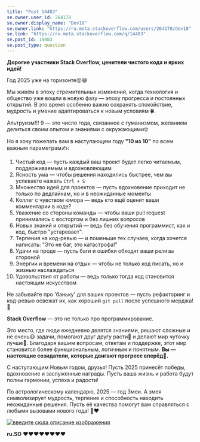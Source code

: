 ```yaml
---
title: "Post 14483"
se.owner.user_id: 264178
se.owner.display_name: "Dev18"
se.owner.link: "https://ru.meta.stackoverflow.com/users/264178/dev18"
se.link: "https://ru.meta.stackoverflow.com/q/14483"
se.post_id: 14483
se.post_type: question
---
```

<p><strong>Дорогие участники Stack Overflow, ценители чистого кода и ярких идей!</strong></p>
<p>Год 2025 уже на горизонте😮😅</p>
<p>Мы живём в эпоху стремительных изменений, когда технология и общество уже вошли в новую фазу — эпоху прогресса и постоянных открытий. В это время особенно важно сохранять спокойствие, мудрость и умение адаптироваться к новым условиям 🍀.</p>
<p>Альтруизм!!! 9 — это число года, связанное с гуманизмом, желанием делиться своим опытом и знаниями с окружающими🤓</p>
<p>Но я хочу пожелать вам в наступающем году <strong>&quot;10 из 10&quot;</strong> по всем важным параметрам✍️:</p>
<ol>
<li>Чистый код — пусть каждый ваш проект будет легко читаемым,
поддерживаемым и вдохновляющим</li>
<li>Ясность ума — чтобы решения находились быстрее, чем вы успеваете нажать <code>Ctrl + S</code></li>
<li>Множество идей для проектов — пусть вдохновение приходит не только по дедлайнам, но и в неожиданные моменты</li>
<li>Коллег с чувством юмора — ведь кто ещё оценит ваши комментарии в коде?</li>
<li>Уважение со стороны команды — чтобы ваши pull request принимались с восторгом и без лишних вопросов</li>
<li>Новых знаний и открытий — ведь без обучения программист, как и код, быстро &quot;устаревает&quot;.</li>
<li>Терпения на код-ревью — и поменьше тех случаев, когда хочется написать: &quot;Это не баг, это катастрофа!&quot;</li>
<li>Удачи на проде — пусть баги и ошибки обходят ваши релизы стороной</li>
<li>Энергии и времени на отдых — чтобы не только код писать, но и жизнью наслаждаться</li>
<li>Удовольствия от работы — ведь только тогда код становится настоящим искусством</li>
</ol>
<p>Не забывайте про 'баньку' для ваших проектов — пусть рефакторинг и код-ревью освежат их, как хороший <code>git pull</code> после успешного мерджа!🙂</p>
<p><strong>Stack Overflow</strong> — это не только про программирование.</p>
<p>Это место, где люди ежедневно делятся знаниями, решают сложные и не очень😃 задачи, помогают друг другу расти💪 и делают мир чуточку лучше🤗. Благодаря вашим вопросам, ответам и поддержке, этот мир становится более функциональным, логичным и понятным. <strong>Вы — настоящие созидатели, которые двигают прогресс вперёд💯.</strong></p>
<p>С наступающим Новым годом, друзья! Пусть 2025 принесёт победы, вдохновение и заслуженные награды. Пусть ваша жизнь и работа будут полны гармонии, успеха и радости!</p>
<p>По астрологическому календарю, 2025 — год Змеи. А змея символизирует мудрость, терпение и способность находить неожиданные решения. Пусть её качества помогут вам справляться с любыми вызовами нового года! 🐍❤️</p>
<p><a href="https://i.sstatic.net/8Mpp6IqT.jpg" rel="nofollow noreferrer"><img src="https://i.sstatic.net/8Mpp6IqT.jpg" alt="введите сюда описание изображения" /></a></p>
<p><strong>ru.SO</strong> ❤️❤️❤️❤️❤️❤️❤️❤️</p>
